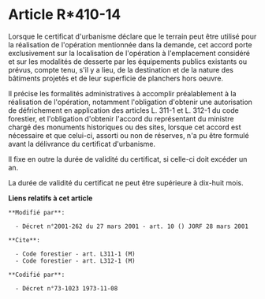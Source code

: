 # Article R*410-14

Lorsque le certificat d'urbanisme déclare que le terrain peut être utilisé pour la réalisation de l'opération mentionnée dans
la demande, cet accord porte exclusivement sur la localisation de l'opération à l'emplacement considéré et sur les modalités
de desserte par les équipements publics existants ou prévus, compte tenu, s'il y a lieu, de la destination et de la nature
des bâtiments projetés et de leur superficie de planchers hors oeuvre.

Il précise les formalités administratives à accomplir préalablement à la réalisation de l'opération, notamment l'obligation
d'obtenir une autorisation de défrichement en application des articles L. 311-1 et L. 312-1 du code forestier, et
l'obligation d'obtenir l'accord du représentant du ministre chargé des monuments historiques ou des sites, lorsque cet accord
est nécessaire et que celui-ci, assorti ou non de réserves, n'a pu être formulé avant la délivrance du certificat
d'urbanisme.

Il fixe en outre la durée de validité du certificat, si celle-ci doit excéder un an.

La durée de validité du certificat ne peut être supérieure à dix-huit mois.

**Liens relatifs à cet article**

	**Modifié par**:

	  - Décret n°2001-262 du 27 mars 2001 - art. 10 () JORF 28 mars 2001

	**Cite**:

	  - Code forestier - art. L311-1 (M)
	  - Code forestier - art. L312-1 (M)

	**Codifié par**:

	  - Décret n°73-1023 1973-11-08
